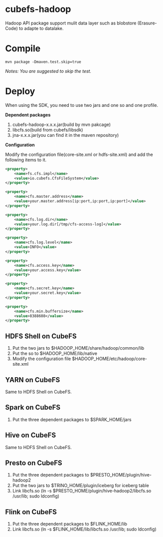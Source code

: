 # cubefs-hadoop
Hadoop API package support mulit data layer such as blobstore (Erasure-Code) to adapte to datalake. 

# Compile

`mvn package -Dmaven.test.skip=true`

*Notes: You are suggested to skip the test.*

# Deploy

When using the SDK, you need to use two jars and one so and one profile.

**Dependent packages**

1. cubefs-hadoop-x.x.x.jar(build by mvn pakcage)
2. libcfs.so(build from cubefs/libsdk)
3. jna-x.x.x.jar(you can find it in the maven repository)

**Configuration**

Modify the configuration file(core-site.xml or hdfs-site.xml) and add the following items to it.

```xml
<property>
	<name>fs.cfs.impl</name>
	<value>io.cubefs.CfsFileSystem</value>
</property>

<property>
	<name>cfs.master.address</name>
	<value>your.master.address[ip:port,ip:port,ip:port]</value>
</property>

<property>
	<name>cfs.log.dir</name>   
	<value>your.log.dir[/tmp/cfs-access-log]</value>
</property>

<property>
	<name>cfs.log.level</name> 
	<value>INFO</value>
</property>

<property>
    <name>cfs.access.key</name>
    <value>your.access.key</value>
</property>

<property>
    <name>cfs.secret.key</name>
    <value>your.secret.key</value>
</property>

<property>
	<name>cfs.min.buffersize</name>
	<value>8388608</value>
</property>
```

## HDFS Shell on CubeFS

1. Put the two jars to $HADOOP_HOME/share/hadoop/common/lib
2. Put the so to $HADOOP_HOME/lib/native
3. Modify the configuration file $HADOOP_HOME/etc/hadoop/core-site.xml

## YARN on CubeFS

Same to HDFS Shell on CubeFS.

## Spark on CubeFS

1. Put the three dependent packages to $SPARK_HOME/jars

## Hive on CubeFS

Same to HDFS Shell on CubeFS.

## Presto on CubeFS

1. Put the three dependent packages to $PRESTO_HOME/plugin/hive-hadoop2
2. Put the two jars to $TRINO_HOME/plugin/iceberg for iceberg table
3. Link libcfs.so (ln -s $PRESTO_HOME/plugin/hive-hadoop2/libcfs.so /usr/lib; sudo ldconfig)

## Flink on CubeFS

1. Put the three dependent packages to $FLINK_HOME/lib
2. Link libcfs.so (ln -s $FLINK_HOME/lib/libcfs.so /usr/lib; sudo ldconfig)






